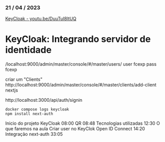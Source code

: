 ### 21 / 04 / 2023

[KeyCloak - youtu.be/DuuTuI8ltUQ](https://www.youtube.com/watch?v=DuuTuI8ltUQ&ab_channel=FullCycle)
# KeyCloak: Integrando servidor de identidade



/localhost:9000/admin/master/console/#/master/users/
user fcexp
pass fcexp

criar um "Clients"
http://localhost:9000/admin/master/console/#/master/clients/add-client
nextjs

http://localhost:3000/api/auth/signin

```
docker compose logs keycloak
npm install next-auth
```


Inicio do projeto KeyCloak 
08:00
QR
08:48
Tecnologias utilizadas
12:30
O que faremos na aula
Criar user no KeyClok
Open ID Connect
14:20
Integração next-auth
33:05